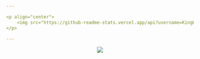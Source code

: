 ```yaml
---

<p align="center">
    <img src="https://github-readme-stats.vercel.app/api?username=KingHector&show_icons=true&bg_color=ffffff00&hide_border=true" />
</p>

---
```


<p align="center">
    <img src="https://i.imgur.com/Aa8mB8H.gif" />
</p> 

